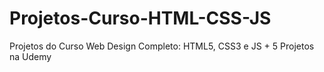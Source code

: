 # Projetos-Curso-HTML-CSS-JS
Projetos do Curso Web Design Completo: HTML5, CSS3 e JS + 5 Projetos na Udemy

